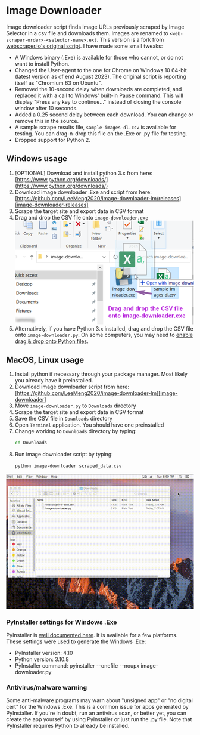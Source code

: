 # Image Downloader

Image downloader script finds image URLs previously scraped by Image Selector in a csv file and downloads them. Images are renamed to `<web-scraper-order>-<selector-name>.ext`. This version is a fork from [webscraper.io's original script](https://github.com/webscraperio/image-downloader). I have made some small tweaks:

- A Windows binary (.Exe) is available for those who cannot, or do not want to install Python.
- Changed the User-agent to the one for Chrome on Windows 10 64-bit (latest version as of end August 2023). The original script is reporting itself as "Chromium 63 on Ubuntu".
- Removed the 10-second delay when downloads are completed, and replaced it with a call to Windows' built-in Pause command. This will display "Press any key to continue..." instead of closing the console window after 10 seconds.
- Added a 0.25 second delay between each download. You can change or remove this in the source.
- A sample scrape results file, `sample-images-dl.csv` is available for testing. You can drag-n-drop this file on the .Exe or .py file for testing.
- Dropped support for Python 2. 

## Windows usage

1. \[OPTIONAL\] Download and install python 3.x from here:
[https://www.python.org/downloads/](https://www.python.org/downloads/)
2. Download image downloader .Exe and script from here:
[https://github.com/LeeMeng2020/image-downloader-lm/releases][image-downloader-releases]
3. Scrape the target site and export data in CSV format
4. Drag and drop the CSV file onto `image-downloader.exe`  
![Fig. 1: Windows image download][windows-exe-drag-n-drop]
5. Alternatively, if you have Python 3.x installed, drag and drop the CSV file onto `image-downloader.py`. On some computers, you may need to [enable drag & drop onto Python files](https://youtu.be/JrksuHFYrRE).

## MacOS, Linux usage

1. Install python if necessary through your package manager. Most likely you already have it preinstalled.
2. Download image downloader script from here:
[https://github.com/LeeMeng2020/image-downloader-lm][image-downloader]
3. Move `image-downloader.py` to `Downloads` directory
4. Scrape the target site and export data in CSV format
5. Save the CSV file in `Downloads` directory
6. Open `Terminal` application. You should have one preinstalled
7. Change working to `Downloads` directory by typing:
    ```bash
    cd Downloads
    ```
8. Run image downloader script by typing:
    ````bash
    python image-downloader scraped_data.csv
    ````
![Fig. 2: macOS image download][osx-image-download-script]

### PyInstaller settings for Windows .Exe

PyInstaller is [well documented here](https://pyinstaller.org/en/stable/). It is available for a few platforms. These settings were used to generate the Windows .Exe:
- PyInstaller version: 4.10
- Python version: 3.10.8
- PyInstaller command: pyinstaller --onefile --noupx image-downloader.py

### Antivirus/malware warning

Some anti-malware programs may warn about "unsigned app" or "no digital cert" for the Windows .Exe. This is a common issue for apps generated by PyInstaller. If you're in doubt, run an antivirus scan, or better yet, you can create the app yourself by using PyInstaller or just run the .py file. Note that PyInstaller requires Python to already be installed.


 [windows-exe-drag-n-drop]: docs/images/win-drag-n-drop.png
 [windows-image-download-script]: docs/images/win-image-downloader.gif?raw=true
 [osx-image-download-script]: docs/images/osx-image-downloader.gif?raw=true
 [image-downloader-releases]: https://github.com/LeeMeng2020/image-downloader-lm/releases
 [image-downloader]: https://github.com/LeeMeng2020/image-downloader-lm

